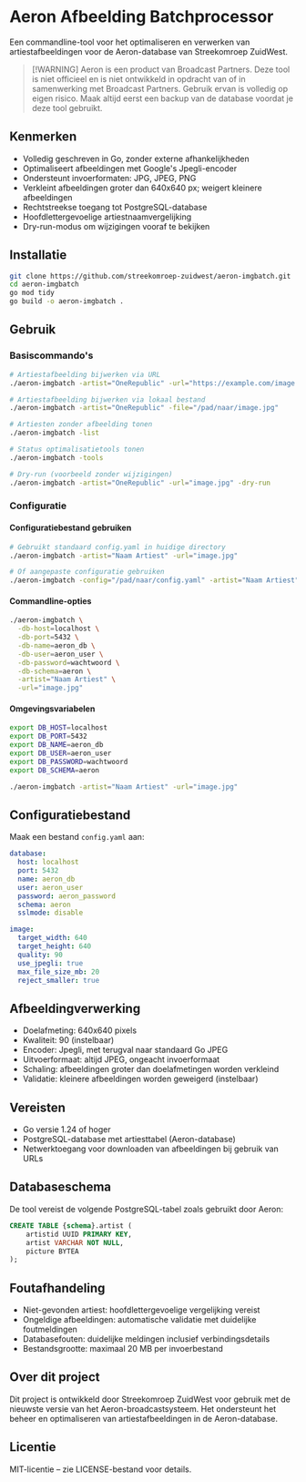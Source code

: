# Aeron Afbeelding Batchprocessor

Een commandline-tool voor het optimaliseren en verwerken van artiestafbeeldingen voor de Aeron-database van Streekomroep ZuidWest.

> \[!WARNING]
> Aeron is een product van Broadcast Partners. Deze tool is niet officieel en is niet ontwikkeld in opdracht van of in samenwerking met Broadcast Partners. Gebruik ervan is volledig op eigen risico. Maak altijd eerst een backup van de database voordat je deze tool gebruikt.

## Kenmerken

* Volledig geschreven in Go, zonder externe afhankelijkheden
* Optimaliseert afbeeldingen met Google's Jpegli-encoder
* Ondersteunt invoerformaten: JPG, JPEG, PNG
* Verkleint afbeeldingen groter dan 640x640 px; weigert kleinere afbeeldingen
* Rechtstreekse toegang tot PostgreSQL-database
* Hoofdlettergevoelige artiestnaamvergelijking
* Dry-run-modus om wijzigingen vooraf te bekijken

## Installatie

```bash
git clone https://github.com/streekomroep-zuidwest/aeron-imgbatch.git
cd aeron-imgbatch
go mod tidy
go build -o aeron-imgbatch .
```

## Gebruik

### Basiscommando's

```bash
# Artiestafbeelding bijwerken via URL
./aeron-imgbatch -artist="OneRepublic" -url="https://example.com/image.jpg"

# Artiestafbeelding bijwerken via lokaal bestand
./aeron-imgbatch -artist="OneRepublic" -file="/pad/naar/image.jpg"

# Artiesten zonder afbeelding tonen
./aeron-imgbatch -list

# Status optimalisatietools tonen
./aeron-imgbatch -tools

# Dry-run (voorbeeld zonder wijzigingen)
./aeron-imgbatch -artist="OneRepublic" -url="image.jpg" -dry-run
```

### Configuratie

#### Configuratiebestand gebruiken

```bash
# Gebruikt standaard config.yaml in huidige directory
./aeron-imgbatch -artist="Naam Artiest" -url="image.jpg"

# Of aangepaste configuratie gebruiken
./aeron-imgbatch -config="/pad/naar/config.yaml" -artist="Naam Artiest" -url="image.jpg"
```

#### Commandline-opties

```bash
./aeron-imgbatch \
  -db-host=localhost \
  -db-port=5432 \
  -db-name=aeron_db \
  -db-user=aeron_user \
  -db-password=wachtwoord \
  -db-schema=aeron \
  -artist="Naam Artiest" \
  -url="image.jpg"
```

#### Omgevingsvariabelen

```bash
export DB_HOST=localhost
export DB_PORT=5432
export DB_NAME=aeron_db
export DB_USER=aeron_user
export DB_PASSWORD=wachtwoord
export DB_SCHEMA=aeron

./aeron-imgbatch -artist="Naam Artiest" -url="image.jpg"
```

## Configuratiebestand

Maak een bestand `config.yaml` aan:

```yaml
database:
  host: localhost
  port: 5432
  name: aeron_db
  user: aeron_user
  password: aeron_password
  schema: aeron
  sslmode: disable

image:
  target_width: 640
  target_height: 640
  quality: 90
  use_jpegli: true
  max_file_size_mb: 20
  reject_smaller: true
```

## Afbeeldingverwerking

* Doelafmeting: 640x640 pixels
* Kwaliteit: 90 (instelbaar)
* Encoder: Jpegli, met terugval naar standaard Go JPEG
* Uitvoerformaat: altijd JPEG, ongeacht invoerformaat
* Schaling: afbeeldingen groter dan doelafmetingen worden verkleind
* Validatie: kleinere afbeeldingen worden geweigerd (instelbaar)

## Vereisten

* Go versie 1.24 of hoger
* PostgreSQL-database met artiesttabel (Aeron-database)
* Netwerktoegang voor downloaden van afbeeldingen bij gebruik van URLs

## Databaseschema

De tool vereist de volgende PostgreSQL-tabel zoals gebruikt door Aeron:

```sql
CREATE TABLE {schema}.artist (
    artistid UUID PRIMARY KEY,
    artist VARCHAR NOT NULL,
    picture BYTEA
);
```

## Foutafhandeling

* Niet-gevonden artiest: hoofdlettergevoelige vergelijking vereist
* Ongeldige afbeeldingen: automatische validatie met duidelijke foutmeldingen
* Databasefouten: duidelijke meldingen inclusief verbindingsdetails
* Bestandsgrootte: maximaal 20 MB per invoerbestand

## Over dit project

Dit project is ontwikkeld door Streekomroep ZuidWest voor gebruik met de nieuwste versie van het Aeron-broadcastsysteem. Het ondersteunt het beheer en optimaliseren van artiestafbeeldingen in de Aeron-database.

## Licentie

MIT-licentie – zie LICENSE-bestand voor details.
